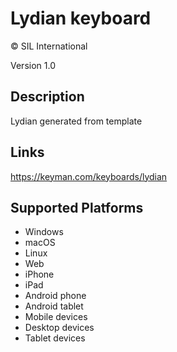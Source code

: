 Lydian keyboard
==============

© SIL International

Version 1.0

Description
-----------

Lydian generated from template

Links
-----
https://keyman.com/keyboards/lydian

Supported Platforms
-------------------
 * Windows
 * macOS
 * Linux
 * Web
 * iPhone
 * iPad
 * Android phone
 * Android tablet
 * Mobile devices
 * Desktop devices
 * Tablet devices


